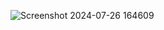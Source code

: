 ![Screenshot 2024-07-26 164609](https://github.com/user-attachments/assets/e54a5a0d-d48d-4ebe-9364-2200e918010f)
